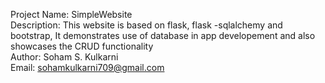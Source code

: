 Project Name: SimpleWebsite <br>
Description: This website is based on flask, flask -sqlalchemy and bootstrap, It demonstrates use of database in app developement and also showcases the CRUD functionality <br>
Author: Soham S. Kulkarni <br>
Email: sohamkulkarni709@gmail.com <br>

